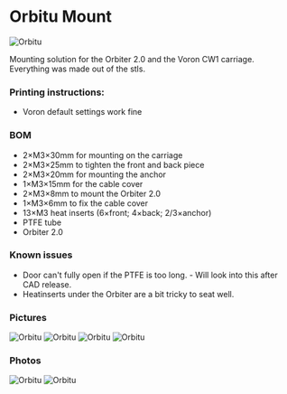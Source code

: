 # **Orbitu Mount**

![Orbitu](Pictures/Orbitu-mounted-1.jpg)

Mounting solution for the Orbiter 2.0 and the Voron CW1 carriage. Everything was made out of the stls.

### **Printing instructions:**
- Voron default settings work fine

### **BOM**
- 2×M3×30mm for mounting on the carriage
- 2×M3×25mm to tighten the front and back piece
- 2×M3×20mm for mounting the anchor
- 1×M3×15mm for the cable cover
- 2×M3×8mm to mount the Orbiter 2.0
- 1×M3×6mm to fix the cable cover
- 13×M3 heat inserts (6×front; 4×back; 2/3×anchor)
- PTFE tube
- Orbiter 2.0 

### **Known issues**
- Door can't fully open if the PTFE is too long. - Will look into this after CAD release.
- Heatinserts under the Orbiter are a bit tricky to seat well.

### **Pictures**
![Orbitu](Pictures/Orbitu_3.png)
![Orbitu](Pictures/Orbitu_4.png)
![Orbitu](Pictures/Orbitu_1.png)
![Orbitu](Pictures/Orbitu_2.png)

### **Photos**
![Orbitu](Pictures/Orbitu-assembled-1.jpg)
![Orbitu](Pictures/Orbitu-assembled-2.jpg)

